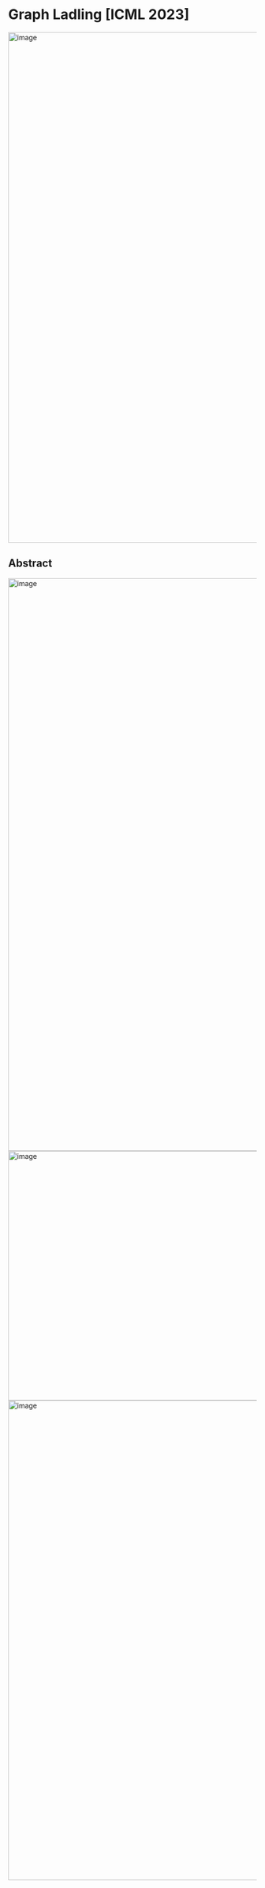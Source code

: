 # Graph Ladling [ICML 2023]
<img width="1034" alt="image" src="https://github.com/VITA-Group/graph_ladling/assets/6660499/6105c9b0-2e25-4791-b148-1ac3de0cc533">

## Abstract

<img width="1160" alt="image" src="https://github.com/VITA-Group/graph_ladling/assets/6660499/abc2ed4c-37c5-4cce-9c5f-52cd8d07cf1d">


<img width="505" alt="image" src="https://github.com/VITA-Group/graph_ladling/assets/6660499/3fcccfdb-2186-4ef5-90fe-3cab41ffa991">

<img width="972" alt="image" src="https://github.com/VITA-Group/graph_ladling/assets/6660499/af2b41d9-d569-4fba-bfa5-9dfd836465f2">
